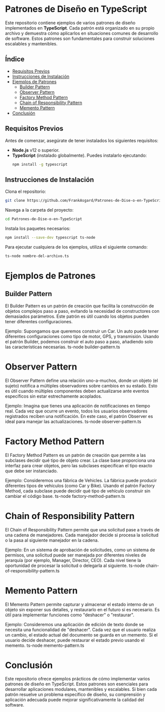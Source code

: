 # Patrones de Diseño en TypeScript

Este repositorio contiene ejemplos de varios patrones de diseño implementados en **TypeScript**. Cada patrón está organizado en su propio archivo y demuestra cómo aplicarlos en situaciones comunes de desarrollo de software. Estos patrones son fundamentales para construir soluciones escalables y mantenibles.

## Índice

- [Requisitos Previos](#requisitos-previos)
- [Instrucciones de Instalación](#instrucciones-de-instalación)
- [Ejemplos de Patrones](#ejemplos-de-patrones)
  - [Builder Pattern](#builder-pattern)
  - [Observer Pattern](#observer-pattern)
  - [Factory Method Pattern](#factory-method-pattern)
  - [Chain of Responsibility Pattern](#chain-of-responsibility-pattern)
  - [Memento Pattern](#memento-pattern)
- [Conclusión](#conclusión)

## Requisitos Previos

Antes de comenzar, asegúrate de tener instalados los siguientes requisitos:

- **Node.js** v12 o superior.
- **TypeScript** (instalado globalmente). Puedes instalarlo ejecutando:
  ```bash
  npm install -g typescript
  
## Instrucciones de Instalación

Clona el repositorio:
  ```bash
  git clone https://github.com/FrankAsgard/Patrones-de-Dise-o-en-TypeScript.git
```

Navega a la carpeta del proyecto:
```bash
cd Patrones-de-Dise-o-en-TypeScript
```
Instala los paquetes necesarios:

```bash
npm install --save-dev typescript ts-node
```
Para ejecutar cualquiera de los ejemplos, utiliza el siguiente comando:

```bash
ts-node nombre-del-archivo.ts
```

# Ejemplos de Patrones

## Builder Pattern
El Builder Pattern es un patrón de creación que facilita la construcción de objetos complejos paso a paso, evitando la necesidad de constructores con demasiados parámetros. Este patrón es útil cuando los objetos pueden tener diferentes configuraciones.

Ejemplo: Supongamos que queremos construir un Car. Un auto puede tener diferentes configuraciones como tipo de motor, GPS, y transmisión. Usando el patrón Builder, podemos construir el auto paso a paso, añadiendo solo las características necesarias.
ts-node builder-pattern.ts

# Observer Pattern
El Observer Pattern define una relación uno-a-muchos, donde un objeto (el sujeto) notifica a múltiples observadores sobre cambios en su estado. Esto es útil cuando múltiples componentes deben actualizarse ante eventos específicos sin estar estrechamente acoplados.

Ejemplo: Imagina que tienes una aplicación de notificaciones en tiempo real. Cada vez que ocurre un evento, todos los usuarios observadores registrados reciben una notificación. En este caso, el patrón Observer es ideal para manejar las actualizaciones.
ts-node observer-pattern.ts

# Factory Method Pattern
El Factory Method Pattern es un patrón de creación que permite a las subclases decidir qué tipo de objeto crear. La clase base proporciona una interfaz para crear objetos, pero las subclases especifican el tipo exacto que debe ser instanciado.

Ejemplo: Consideremos una fábrica de Vehicles. La fábrica puede producir diferentes tipos de vehículos (como Car y Bike). Usando el patrón Factory Method, cada subclase puede decidir qué tipo de vehículo construir sin cambiar el código base.
ts-node factory-method-pattern.ts

# Chain of Responsibility Pattern
El Chain of Responsibility Pattern permite que una solicitud pase a través de una cadena de manejadores. Cada manejador decide si procesa la solicitud o la pasa al siguiente manejador en la cadena.

Ejemplo: En un sistema de aprobación de solicitudes, como un sistema de permisos, una solicitud puede ser manejada por diferentes niveles de jerarquía (por ejemplo, Manager, Director, CEO). Cada nivel tiene la oportunidad de procesar la solicitud o delegarla al siguiente.
ts-node chain-of-responsibility-pattern.ts

# Memento Pattern
El Memento Pattern permite capturar y almacenar el estado interno de un objeto sin exponer sus detalles, y restaurarlo en el futuro si es necesario. Es útil para implementar funciones como "deshacer" o "restaurar".

Ejemplo: Consideremos una aplicación de edición de texto donde se necesita una funcionalidad de "deshacer". Cada vez que el usuario realiza un cambio, el estado actual del documento se guarda en un memento. Si el usuario decide deshacer, puede restaurar el estado previo usando el memento.
ts-node memento-pattern.ts

# Conclusión
Este repositorio ofrece ejemplos prácticos de cómo implementar varios patrones de diseño en TypeScript. Estos patrones son esenciales para desarrollar aplicaciones modulares, mantenibles y escalables. Si bien cada patrón resuelve un problema específico de diseño, su comprensión y aplicación adecuada puede mejorar significativamente la calidad del software.

